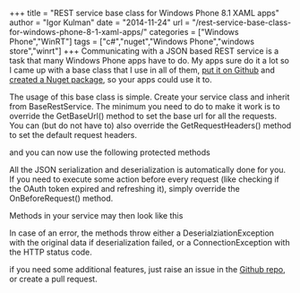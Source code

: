 +++
title = "REST service base class for Windows Phone 8.1 XAML apps"
author = "Igor Kulman"
date = "2014-11-24"
url = "/rest-service-base-class-for-windows-phone-8-1-xaml-apps/"
categories = ["Windows Phone","WinRT"]
tags = ["c#","nuget","Windows Phone","windows store","winrt"]
+++
Communicating with a JSON based REST service is a task that many Windows Phone apps have to do. My apps sure do it a lot so I came up with a base class that I use in all of them, [put it on Github][1] and [created a Nuget package][2], so your apps could use it to. 

The usage of this base class is simple. Create your service class and inherit from BaseRestService. The minimum you need to do to make it work is to override the GetBaseUrl() method to set the base url for all the requests. You can (but do not have to) also override the GetRequestHeaders() method to set the default request headers.

<script src="https://gist.github.com/igorkulman/405732bf92858dba1c3c.js?file=usage1.cs"></script>

and you can now use the following protected methods

<!--more-->

<script src="https://gist.github.com/igorkulman/405732bf92858dba1c3c.js?file=methods.cs"></script>

All the JSON serialization and deserialization is automatically done for you. If you need to execute some action before every request (like checking if the OAuth token expired and refreshing it), simply override the OnBeforeRequest() method.

Methods in your service may then look like this

<script src="https://gist.github.com/igorkulman/405732bf92858dba1c3c.js?file=usage2.cs"></script>

In case of an error, the methods throw either a DeserialziationException with the original data if deserialization failed, or a ConnectionException with the HTTP status code.

if you need some additional features, just raise an issue in the [Github repo][1], or create a pull request.

 [1]: https://github.com/igorkulman/Kulman.WPA81.BaseRestService
 [2]: https://www.nuget.org/packages/Kulman.WPA81.BaseRestService/
